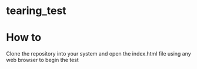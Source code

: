 # tearing_test

# How to

Clone the repository into your system and open the index.html file using any web browser to begin the test
